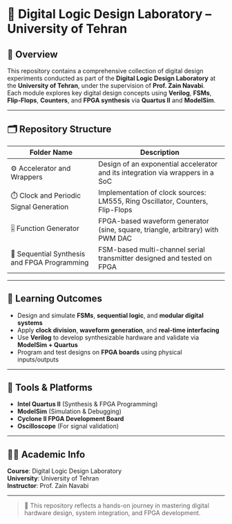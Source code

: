 # 🔧 Digital Logic Design Laboratory – University of Tehran

## 📘 Overview

This repository contains a comprehensive collection of digital design experiments conducted as part of the **Digital Logic Design Laboratory** at the **University of Tehran**, under the supervision of **Prof. Zain Navabi**.  
Each module explores key digital design concepts using **Verilog**, **FSMs**, **Flip-Flops**, **Counters**, and **FPGA synthesis** via **Quartus II** and **ModelSim**.

---

## 🗂 Repository Structure

| Folder Name                                | Description                                                                 |
|--------------------------------------------|-----------------------------------------------------------------------------|
| ⚙️ Accelerator and Wrappers                | Design of an exponential accelerator and its integration via wrappers in a SoC |
| ⏱️ Clock and Periodic Signal Generation    | Implementation of clock sources: LM555, Ring Oscillator, Counters, Flip-Flops |
| 🎚️ Function Generator                      | FPGA-based waveform generator (sine, square, triangle, arbitrary) with PWM DAC |
| 🔁 Sequential Synthesis and FPGA Programming | FSM-based multi-channel serial transmitter designed and tested on FPGA       |

---

## 🎯 Learning Outcomes

- Design and simulate **FSMs**, **sequential logic**, and **modular digital systems**
- Apply **clock division**, **waveform generation**, and **real-time interfacing**
- Use **Verilog** to develop synthesizable hardware and validate via **ModelSim + Quartus**
- Program and test designs on **FPGA boards** using physical inputs/outputs

---

## 🧪 Tools & Platforms

- **Intel Quartus II** (Synthesis & FPGA Programming)  
- **ModelSim** (Simulation & Debugging)  
- **Cyclone II FPGA Development Board**  
- **Oscilloscope** (For signal validation)

---

## 👨‍🏫 Academic Info

**Course**: Digital Logic Design Laboratory  
**University**: University of Tehran  
**Instructor**: Prof. Zain Navabi

---

> 📌 This repository reflects a hands-on journey in mastering digital hardware design, system integration, and FPGA development.
